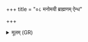 +++
title = "०८ मनोमयी ब्राह्मणम् ऐन्ध"

+++
<details><summary>मूलम् (GR)</summary>

मनोमयी ब्राह्मणम् ऐन्ध +++(Bhatt. (⟨ mano vai))+++  
स ब्रह्मचर्यम् अवसत् स वेदम् अन्व् अब्रूत  
सो ऽप तमो ऽहत सो ऽन्नाद्यम् अवारुन्ध ।  
अप तमो हते ऽन्नादो भवति य एवं वेद ॥
</details>